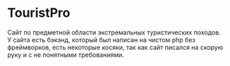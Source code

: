 # TouristPro
Сайт по предметной области экстремальных туристических походов.<br>
У сайта есть бэкэнд, который был написан на чистом php без фреймворков, есть некоторые косяки, так как сайт писался на скорую руку и с не понятными требованиями.

